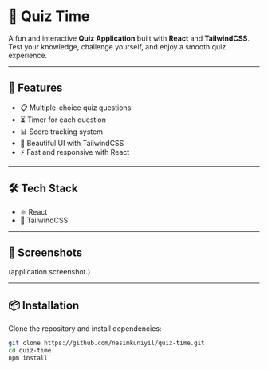 # 🧠 Quiz Time  

A fun and interactive **Quiz Application** built with **React** and **TailwindCSS**.  
Test your knowledge, challenge yourself, and enjoy a smooth quiz experience.  

---

## 🚀 Features  
- 📋 Multiple-choice quiz questions  
- ⏳ Timer for each question
- 📊 Score tracking system  
- 🎨 Beautiful UI with TailwindCSS  
- ⚡ Fast and responsive with React  

---

## 🛠️ Tech Stack  
- ⚛️ React  
- 🎨 TailwindCSS  

---

## 📸 Screenshots  
(application screenshot.)

---

## 📦 Installation  

Clone the repository and install dependencies:  

```bash
git clone https://github.com/nasimkuniyil/quiz-time.git
cd quiz-time
npm install